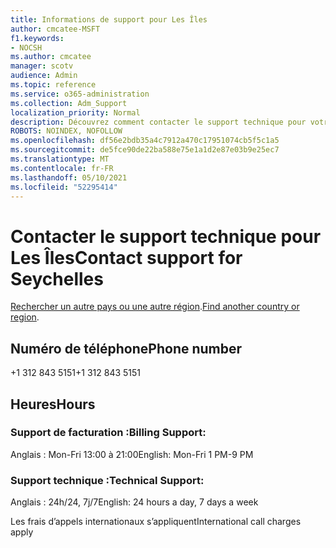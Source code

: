 ```yaml
---
title: Informations de support pour Les Îles
author: cmcatee-MSFT
f1.keywords:
- NOCSH
ms.author: cmcatee
manager: scotv
audience: Admin
ms.topic: reference
ms.service: o365-administration
ms.collection: Adm_Support
localization_priority: Normal
description: Découvrez comment contacter le support technique pour votre pays ou région.
ROBOTS: NOINDEX, NOFOLLOW
ms.openlocfilehash: df56e2bdb35a4c7912a470c17951074cb5f5c1a5
ms.sourcegitcommit: de5fce90de22ba588e75e1a1d2e87e03b9e25ec7
ms.translationtype: MT
ms.contentlocale: fr-FR
ms.lasthandoff: 05/10/2021
ms.locfileid: "52295414"
---
```

# <a name="contact-support-for-seychelles"></a><span data-ttu-id="58aae-103">Contacter le support technique pour Les Îles</span><span class="sxs-lookup"><span data-stu-id="58aae-103">Contact support for Seychelles</span></span>

<span data-ttu-id="58aae-104">[Rechercher un autre pays ou une autre région](../../business-video/get-help-support.md).</span><span class="sxs-lookup"><span data-stu-id="58aae-104">[Find another country or region](../../business-video/get-help-support.md).</span></span>

## <a name="phone-number"></a><span data-ttu-id="58aae-105">Numéro de téléphone</span><span class="sxs-lookup"><span data-stu-id="58aae-105">Phone number</span></span>
<span data-ttu-id="58aae-106">+1 312 843 5151</span><span class="sxs-lookup"><span data-stu-id="58aae-106">+1 312 843 5151</span></span>

## <a name="hours"></a><span data-ttu-id="58aae-107">Heures</span><span class="sxs-lookup"><span data-stu-id="58aae-107">Hours</span></span>
### <a name="billing-support"></a><span data-ttu-id="58aae-108">Support de facturation :</span><span class="sxs-lookup"><span data-stu-id="58aae-108">Billing Support:</span></span>

<span data-ttu-id="58aae-109">Anglais : Mon-Fri 13:00 à 21:00</span><span class="sxs-lookup"><span data-stu-id="58aae-109">English: Mon-Fri 1 PM-9 PM</span></span>

### <a name="technical-support"></a><span data-ttu-id="58aae-110">Support technique :</span><span class="sxs-lookup"><span data-stu-id="58aae-110">Technical Support:</span></span>

<span data-ttu-id="58aae-111">Anglais : 24h/24, 7j/7</span><span class="sxs-lookup"><span data-stu-id="58aae-111">English: 24 hours a day, 7 days a week</span></span>

<span data-ttu-id="58aae-112">Les frais d’appels internationaux s’appliquent</span><span class="sxs-lookup"><span data-stu-id="58aae-112">International call charges apply</span></span>
